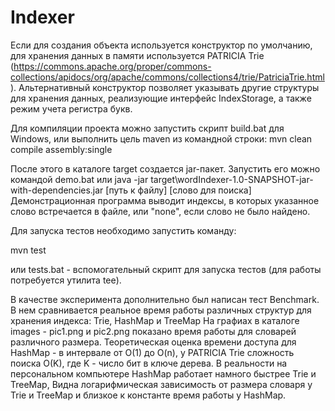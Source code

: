 # Indexer
Если для создания объекта используется конструктор по умолчанию, для хранения данных в памяти используется PATRICIA Trie
(https://commons.apache.org/proper/commons-collections/apidocs/org/apache/commons/collections4/trie/PatriciaTrie.html).
Альтернативный конструктор позволяет указывать другие структуры для хранения данных, реализующие интерфейс IndexStorage,
а также режим учета регистра букв.

Для компиляции проекта можно запустить скрипт build.bat для Windows, или выполнить цель maven из командной строки:
mvn clean compile assembly:single

После этого в каталоге target создается jar-пакет.
Запустить его можно командой demo.bat
или java -jar target\wordIndexer-1.0-SNAPSHOT-jar-with-dependencies.jar [путь к файлу] [слово для поиска]
Демонстрационная программа выводит индексы, в которых указанное слово встречается в файле, или "none", если слово не было найдено.

Для запуска тестов необходимо запустить команду:
	
  mvn test

или tests.bat - вспомогательный скрипт для запуска тестов (для работы потребуется утилита tee).

В качестве эксперимента дополнительно был написан тест Benchmark. В нем сравнивается реальное время работы различных структур для хранения индекса: Trie, HashMap и TreeMap
На графиах в каталоге images - pic1.png и pic2.png показано время работы для словарей различного размера.
Теоретическая оценка времени доступа для HashMap - в интервале от O(1) до O(n),
у PATRICIA Trie сложность поиска O(K), где K - число бит в ключе дерева.
В реальности на персональном компьютере HashMap работает намного быстрее Trie и TreeMap,
Видна логарифмическая зависимость от размера словаря у Trie и TreeMap и близкое к константе время работы у HashMap.